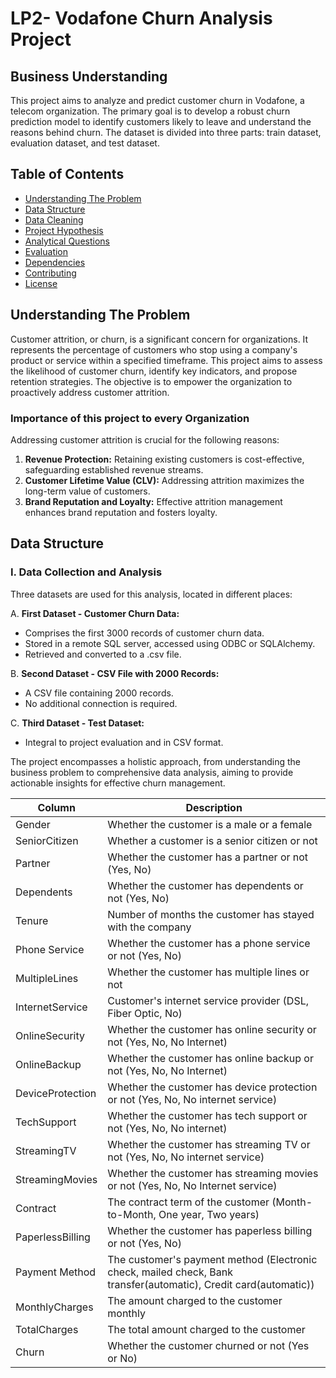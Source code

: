 # LP2- Vodafone Churn Analysis Project

## Business Understanding

This project aims to analyze and predict customer churn in Vodafone, a telecom organization. The primary goal is to develop a robust churn prediction model to identify customers likely to leave and understand the reasons behind churn. The dataset is divided into three parts: train dataset, evaluation dataset, and test dataset.

## Table of Contents

- [Understanding The Problem](#Understanding-The-Problem)
- [Data Structure](#Data-Structure)
- [Data Cleaning](#Data-Cleaning)
- [Project Hypothesis](#Hypothesis)
- [Analytical Questions](#Analytical-Questions)
- [Evaluation](#evaluation)
- [Dependencies](#dependencies)
- [Contributing](#contributing)
- [License](#license)

## Understanding The Problem

Customer attrition, or churn, is a significant concern for organizations. It represents the percentage of customers who stop using a company's product or service within a specified timeframe. This project aims to assess the likelihood of customer churn, identify key indicators, and propose retention strategies. The objective is to empower the organization to proactively address customer attrition.

### Importance of this project to every Organization

Addressing customer attrition is crucial for the following reasons:

1. **Revenue Protection:** Retaining existing customers is cost-effective, safeguarding established revenue streams.
2. **Customer Lifetime Value (CLV):** Addressing attrition maximizes the long-term value of customers.
3. **Brand Reputation and Loyalty:** Effective attrition management enhances brand reputation and fosters loyalty.

## Data Structure

### I. Data Collection and Analysis

Three datasets are used for this analysis, located in different places:

A. **First Dataset - Customer Churn Data:**
   - Comprises the first 3000 records of customer churn data.
   - Stored in a remote SQL server, accessed using ODBC or SQLAlchemy.
   - Retrieved and converted to a .csv file.

B. **Second Dataset - CSV File with 2000 Records:**
   - A CSV file containing 2000 records.
   - No additional connection is required.

C. **Third Dataset - Test Dataset:**
   - Integral to project evaluation and in CSV format.

The project encompasses a holistic approach, from understanding the business problem to comprehensive data analysis, aiming to provide actionable insights for effective churn management.

| Column           | Description                                           |
|------------------|-------------------------------------------------------|
| Gender           | Whether the customer is a male or a female            |
| SeniorCitizen    | Whether a customer is a senior citizen or not          |
| Partner          | Whether the customer has a partner or not (Yes, No)   |
| Dependents       | Whether the customer has dependents or not (Yes, No)  |
| Tenure           | Number of months the customer has stayed with the company |
| Phone Service    | Whether the customer has a phone service or not (Yes, No) |
| MultipleLines    | Whether the customer has multiple lines or not        |
| InternetService  | Customer's internet service provider (DSL, Fiber Optic, No) |
| OnlineSecurity   | Whether the customer has online security or not (Yes, No, No Internet) |
| OnlineBackup     | Whether the customer has online backup or not (Yes, No, No Internet) |
| DeviceProtection | Whether the customer has device protection or not (Yes, No, No internet service) |
| TechSupport      | Whether the customer has tech support or not (Yes, No, No internet) |
| StreamingTV      | Whether the customer has streaming TV or not (Yes, No, No internet service) |
| StreamingMovies  | Whether the customer has streaming movies or not (Yes, No, No Internet service) |
| Contract         | The contract term of the customer (Month-to-Month, One year, Two years) |
| PaperlessBilling | Whether the customer has paperless billing or not (Yes, No) |
| Payment Method   | The customer's payment method (Electronic check, mailed check, Bank transfer(automatic), Credit card(automatic)) |
| MonthlyCharges   | The amount charged to the customer monthly            |
| TotalCharges     | The total amount charged to the customer              |
| Churn            | Whether the customer churned or not (Yes or No)       |